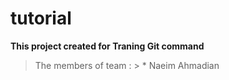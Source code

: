 # tutorial

**This project created for Traning Git command**
> The members of team : >
    * Naeim Ahmadian
